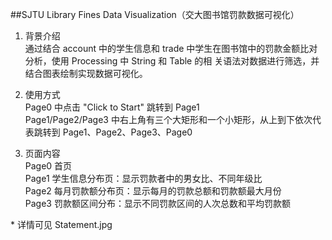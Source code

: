 ##SJTU Library Fines Data Visualization（交大图书馆罚款数据可视化）
  
1. 背景介绍  
    通过结合 account 中的学生信息和 trade 中学生在图书馆中的罚款金额比对分析，使用 Processing 中 String 和 Table 的相    关语法对数据进行筛选，并结合图表绘制实现数据可视化。  
    
2. 使用方式  
    Page0 中点击 "Click to Start" 跳转到 Page1  
    Page1/Page2/Page3 中右上角有三个大矩形和一个小矩形，从上到下依次代表跳转到 Page1、Page2、Page3、Page0  
  
3. 页面内容  
    Page0 首页  
    Page1 学生信息分布页：显示罚款者中的男女比、不同年级比  
    Page2 每月罚款额分布页：显示每月的罚款总额和罚款额最大月份  
    Page3 罚款额区间分布：显示不同罚款区间的人次总数和平均罚款额  
  
  \* 详情可见 Statement.jpg
